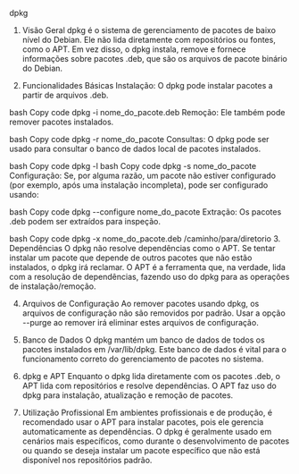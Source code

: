 dpkg
1. Visão Geral
dpkg é o sistema de gerenciamento de pacotes de baixo nível do Debian. Ele não lida diretamente com repositórios ou fontes, como o APT. Em vez disso, o dpkg instala, remove e fornece informações sobre pacotes .deb, que são os arquivos de pacote binário do Debian.

2. Funcionalidades Básicas
Instalação: O dpkg pode instalar pacotes a partir de arquivos .deb.

bash
Copy code
dpkg -i nome_do_pacote.deb
Remoção: Ele também pode remover pacotes instalados.

bash
Copy code
dpkg -r nome_do_pacote
Consultas: O dpkg pode ser usado para consultar o banco de dados local de pacotes instalados.

bash
Copy code
dpkg -l
bash
Copy code
dpkg -s nome_do_pacote
Configuração: Se, por alguma razão, um pacote não estiver configurado (por exemplo, após uma instalação incompleta), pode ser configurado usando:

bash
Copy code
dpkg --configure nome_do_pacote
Extração: Os pacotes .deb podem ser extraídos para inspeção.

bash
Copy code
dpkg -x nome_do_pacote.deb /caminho/para/diretorio
3. Dependências
O dpkg não resolve dependências como o APT. Se tentar instalar um pacote que depende de outros pacotes que não estão instalados, o dpkg irá reclamar. O APT é a ferramenta que, na verdade, lida com a resolução de dependências, fazendo uso do dpkg para as operações de instalação/remoção.

4. Arquivos de Configuração
Ao remover pacotes usando dpkg, os arquivos de configuração não são removidos por padrão. Usar a opção --purge ao remover irá eliminar estes arquivos de configuração.

5. Banco de Dados
O dpkg mantém um banco de dados de todos os pacotes instalados em /var/lib/dpkg. Este banco de dados é vital para o funcionamento correto do gerenciamento de pacotes no sistema.

6. dpkg e APT
Enquanto o dpkg lida diretamente com os pacotes .deb, o APT lida com repositórios e resolve dependências. O APT faz uso do dpkg para instalação, atualização e remoção de pacotes.

7. Utilização Profissional
Em ambientes profissionais e de produção, é recomendado usar o APT para instalar pacotes, pois ele gerencia automaticamente as dependências. O dpkg é geralmente usado em cenários mais específicos, como durante o desenvolvimento de pacotes ou quando se deseja instalar um pacote específico que não está disponível nos repositórios padrão.